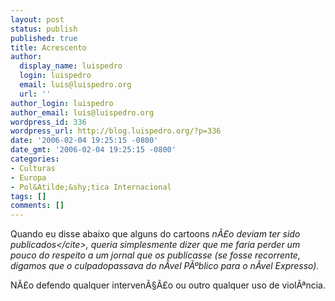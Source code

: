 ```yaml
---
layout: post
status: publish
published: true
title: Acrescento
author:
  display_name: luispedro
  login: luispedro
  email: luis@luispedro.org
  url: ''
author_login: luispedro
author_email: luis@luispedro.org
wordpress_id: 336
wordpress_url: http://blog.luispedro.org/?p=336
date: '2006-02-04 19:25:15 -0800'
date_gmt: '2006-02-04 19:25:15 -0800'
categories:
- Culturas
- Europa
- Pol&Atilde;&shy;tica Internacional
tags: []
comments: []
---
```

<p>Quando eu disse abaixo que alguns do cartoons <cite>n&Atilde;&pound;o deviam ter sido publicados<&#47;cite>, queria simplesmente dizer que me faria perder um pouco do respeito a um jornal que os publicasse (se fosse recorrente, digamos que o culpadopassava do n&Atilde;&shy;vel P&Atilde;&ordm;blico para o n&Atilde;&shy;vel Expresso).</p>
<p>N&Atilde;&pound;o defendo qualquer interven&Atilde;&sect;&Atilde;&pound;o ou outro qualquer uso de viol&Atilde;&ordf;ncia.</p>
